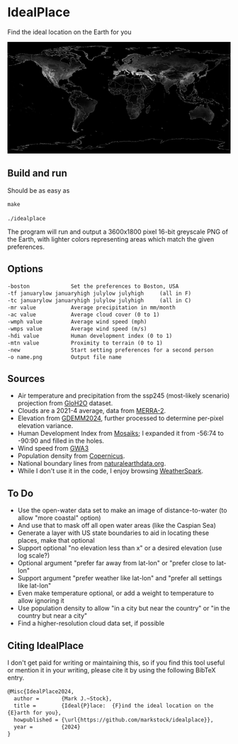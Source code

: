 # IdealPlace

Find the ideal location on the Earth for you

![Sample output](sample2.png?raw=true "Sample output")

## Build and run

Should be as easy as

	make

	./idealplace

The program will run and output a 3600x1800 pixel 16-bit greyscale PNG of the Earth, with lighter colors representing areas which match the given preferences.

## Options

	-boston				Set the preferences to Boston, USA
	-tf januarylow januaryhigh julylow julyhigh		(all in F)
	-tc januarylow januaryhigh julylow julyhigh		(all in C)
	-mr value			Average precipitation in mm/month
	-ac value			Average cloud cover (0 to 1)
	-wmph value			Average wind speed (mph)
	-wmps value			Average wind speed (m/s)
	-hdi value			Human development index (0 to 1)
	-mtn value			Proximity to terrain (0 to 1)
	-new				Start setting preferences for a second person
	-o name.png			Output file name

## Sources

* Air temperature and precipitation from the ssp245 (most-likely scenario) projection from [GloH2O](https://www.gloh2o.org/koppen/) dataset.
* Clouds are a 2021-4 average, data from [MERRA-2](https://disc.gsfc.nasa.gov/datasets/M2TMNXRAD_5.12.4/summary).
* Elevation from [GDEMM2024](https://dataservices.gfz-potsdam.de/panmetaworks/showshort.php?id=b2d17f8d-f599-11ee-967a-4ffbfe06208e), further processed to determine per-pixel elevation variance.
* Human Development Index from [Mosaiks](https://www.mosaiks.org/hdi); I expanded it from -56:74 to -90:90 and filled in the holes.
* Wind speed from [GWA3](https://globalwindatlas.info/download/gis-files)
* Population density from [Copernicus](https://human-settlement.emergency.copernicus.eu/download.php?ds=pop).
* National boundary lines from [naturalearthdata.org](http://naturalearthdata.org/).
* While I don't use it in the code, I enjoy browsing [WeatherSpark](https://weatherspark.com/).

## To Do

* Use the open-water data set to make an image of distance-to-water (to allow "more coastal" option)
* And use that to mask off all open water areas (like the Caspian Sea)
* Generate a layer with US state boundaries to aid in locating these places, make that optional
* Support optional "no elevation less than x" or a desired elevation (use log scale?)
* Optional argument "prefer far away from lat-lon" or "prefer close to lat-lon"
* Support argument "prefer weather like lat-lon" and "prefer all settings like lat-lon"
* Even make temperature optional, or add a weight to temperature to allow ignoring it
* Use population density to allow "in a city but near the country" or "in the country but near a city"
* Find a higher-resolution cloud data set, if possible

## Citing IdealPlace

I don't get paid for writing or maintaining this, so if you find this tool useful or mention it in your writing, please cite it by using the following BibTeX entry.

```
@Misc{IdealPlace2024,
  author =       {Mark J.~Stock},
  title =        {Ideal{P}lace:  {F}ind the ideal location on the {E}arth for you},
  howpublished = {\url{https://github.com/markstock/idealplace}},
  year =         {2024}
}
```
